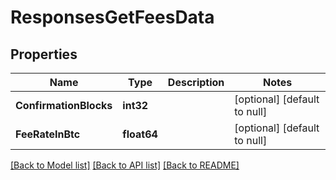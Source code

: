 # ResponsesGetFeesData

## Properties
Name | Type | Description | Notes
------------ | ------------- | ------------- | -------------
**ConfirmationBlocks** | **int32** |  | [optional] [default to null]
**FeeRateInBtc** | **float64** |  | [optional] [default to null]

[[Back to Model list]](../README.md#documentation-for-models) [[Back to API list]](../README.md#documentation-for-api-endpoints) [[Back to README]](../README.md)

